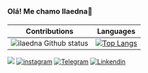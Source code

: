 ### Olá! Me chamo Ilaedna👋
####

 |Contributions  |Languages  |
|---|---|
|![ilaedna Github status](https://github-readme-stats.vercel.app/api?username=ilaedna16&show_icons=true&theme=midnight-purple) |[![Top Langs](https://githubreadme-stats.vercel.app/api/top-langs/?username=ilaedna16&layout=compact&theme=midnight-purple)](https://github.com/ilaedna16/github-readme-stats)  | 

 <a href= "mailto:ilaedna.silva@alunos.uferssa.edu.br"><img src="https://img.shields.io/badge/Gmail-D14836?style=for-the-badge&logo=gmail&logoColor=white" target="_blank"></a>
[![instagram](https://img.shields.io/badge/Instagram-E4405F?style=for-the-badge&logo=instagram&logoColor=white)](https://www.instagram.com/ilaedna_16/)
[![Telegram](https://img.shields.io/badge/Telegram-2CA5E0?style=for-the-badge&logo=telegram&logoColor=white)](https://t.me/+5584999918295)
[![Linkendin](https://img.shields.io/badge/LinkedIn-0077B5?style=for-the-badge&logo=linkedin&logoColor=white)](https:/www.linkedin.com/in/ilaedna-delmiro-6a17a1266/)
